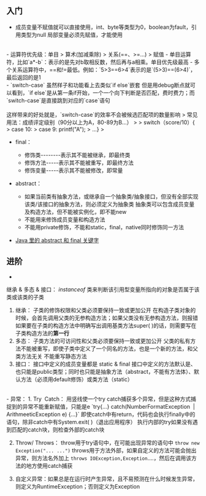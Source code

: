 ## 入门

- 成员变量不赋值就可以直接使用，int、byte等类型为0，boolean为fault，引用类型为null
局部变量必须先赋值，才能使用
<br>
- 运算符优先级：单目 > 算术(加减乘除) > 关系(==、>=...) > 赋值
 - 单目运算符，比如`a*-b`：表示的是先对b取相反数，然后再与a相乘。单目优先级最高
 - 多个关系运算符中，==和!=最低。例如：`5>3==6>4`表示的是`(5>3)==(6>4)`，最后返回的是1 
<br>
- `switch-case`
虽然样子和功能看上去类似`if else`嵌套
但是用debug断点就可以看到，`if else`是从第一条if开始，一个一个向下判断是否匹配，费时费力；而`switch-case`是直接跳到对应的`case`语句<br><br>
这样带来的好处就是，`switch-case`的效率不会被候选匹配项的数量影响
> 常见用法：成绩评定级别（90分以上为A，80-89为B...）
> 
>     switch（score/10）{
>     case 10:
>     case 9: printf("A");
>     ...}
>     


- final：
    - 修饰类--------表示其不能被继承，即最终类
    - 修饰方法-----表示其不能被重写，即最终方法
    - 修饰变量-----表示其不能被修改，即常量

- abstract：
    - 如果当前类有抽象方法，或继承自一个抽象类/抽象接口，但没有全部实现该类/该接口的抽象方法，则必须定义为抽象类
抽象类可以包含成员变量及构造方法，但不能被实例化，即不能new
    - 不能用来修饰成员变量和构造方法
    - 不能用private修饰，不能和static，final，native同时修饰同一方法

- [Java 里的 abstract 和 final 关键字](https://blog.csdn.net/nvd11/article/details/18706087)

## 进阶

- 
继承 & 多态 & 接口： *instanceof* 类来判断该引用型变量所指向的对象是否属于该类或该类的子类

1. 继承：
子类的修饰权限和父类必须要保持一致或更加公开
在构造子类对象的时候，会首先调用父类的无参构造方法；如果父类没有无参构造方法，则报错
如果要在子类的构造方法中明确写出调用基类方法super( )的话，则需要写在子类构造方法的**第一行**
2. 多态：
子类方法的可访问性和父类必须要保持一致或更加公开
父类的私有方法不能被重写，即使子类中定义了一个同名的方法，也是一个新的方法，和父类方法无关
不能重写静态方法
3. 接口：
接口中定义的成员变量都是 static & final
接口中定义的方法默认是、也只能是public类型；同时也只能是抽象方法（abstract，不能有方法体）、默认方法（必须用default修饰）或类方法（static）
<br>
- 异常：
1. Try  Catch：
    用竖线使一个try catch捕获多个异常，但是这种方式捕捉到的异常不能重新赋值，只能是e
    `try{...}
    catch(NumberFormatException  | ArithmeeticException e) {...}`
即使catch中有return，代码也会执行finally中的语句，除非catch中有System.exit( )（退出应用程序）
执行内部的try如果没有遇到匹配的catch块，则检查外部的catch块

2. Throw/ Throws：
throw用于try语句中，在可能出现异常的语句中 `throw new Exception("... ...")`
throws用于方法外部，如果自定义的方法可能会抛出异常，则方法名外加上 `throws IOException,Exception`....，然后在调用该方法的地方使用catch捕获

3. 自定义异常：如果总是在运行时产生异常，且不易预测在什么时候发生异常，则定义为RuntimeException；否则定义为Exception
